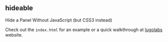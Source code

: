 hideable
---

Hide a Panel Without JavaScript (but CSS3 instead)

Check out the `index.html` for an example or a quick walkthrough at [lugolabs](http://lugolabs.com/blog/2013/08/12/hideable-close-panels-without-javascript) website.